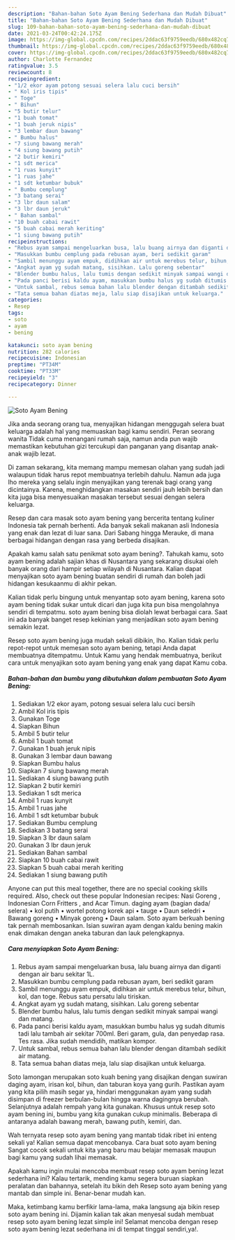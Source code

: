 ```yaml
---
description: "Bahan-bahan Soto Ayam Bening Sederhana dan Mudah Dibuat"
title: "Bahan-bahan Soto Ayam Bening Sederhana dan Mudah Dibuat"
slug: 109-bahan-bahan-soto-ayam-bening-sederhana-dan-mudah-dibuat
date: 2021-03-24T00:42:24.175Z
image: https://img-global.cpcdn.com/recipes/2ddac63f9759eedb/680x482cq70/soto-ayam-bening-foto-resep-utama.jpg
thumbnail: https://img-global.cpcdn.com/recipes/2ddac63f9759eedb/680x482cq70/soto-ayam-bening-foto-resep-utama.jpg
cover: https://img-global.cpcdn.com/recipes/2ddac63f9759eedb/680x482cq70/soto-ayam-bening-foto-resep-utama.jpg
author: Charlotte Fernandez
ratingvalue: 3.5
reviewcount: 8
recipeingredient:
- "1/2 ekor ayam potong sesuai selera lalu cuci bersih"
- " Kol iris tipis"
- " Toge"
- " Bihun"
- "5 butir telur"
- "1 buah tomat"
- "1 buah jeruk nipis"
- "3 lembar daun bawang"
- " Bumbu halus"
- "7 siung bawang merah"
- "4 siung bawang putih"
- "2 butir kemiri"
- "1 sdt merica"
- "1 ruas kunyit"
- "1 ruas jahe"
- "1 sdt ketumbar bubuk"
- " Bumbu cemplung"
- "3 batang serai"
- "3 lbr daun salam"
- "3 lbr daun jeruk"
- " Bahan sambal"
- "10 buah cabai rawit"
- "5 buah cabai merah keriting"
- "1 siung bawang putih"
recipeinstructions:
- "Rebus ayam sampai mengeluarkan busa, lalu buang airnya dan diganti dengan air baru sekitar 1L."
- "Masukkan bumbu cemplung pada rebusan ayam, beri sedikit garam"
- "Sambil menunggu ayam empuk, didihkan air untuk merebus telur, bihun, kol, dan toge. Rebus satu persatu lalu tiriskan."
- "Angkat ayam yg sudah matang, sisihkan. Lalu goreng sebentar"
- "Blender bumbu halus, lalu tumis dengan sedikit minyak sampai wangi dan matang."
- "Pada panci berisi kaldu ayam, masukkan bumbu halus yg sudah ditumis tadi lalu tambah air sekitar 700ml. Beri garam, gula, dan penyedap rasa. Tes rasa. Jika sudah mendidih, matikan kompor."
- "Untuk sambal, rebus semua bahan lalu blender dengan ditambah sedikit air matang."
- "Tata semua bahan diatas meja, lalu siap disajikan untuk keluarga."
categories:
- Resep
tags:
- soto
- ayam
- bening

katakunci: soto ayam bening 
nutrition: 282 calories
recipecuisine: Indonesian
preptime: "PT34M"
cooktime: "PT33M"
recipeyield: "3"
recipecategory: Dinner

---
```



![Soto Ayam Bening](https://img-global.cpcdn.com/recipes/2ddac63f9759eedb/680x482cq70/soto-ayam-bening-foto-resep-utama.jpg)

Jika anda seorang orang tua, menyajikan hidangan menggugah selera buat keluarga adalah hal yang memuaskan bagi kamu sendiri. Peran seorang  wanita Tidak cuma menangani rumah saja, namun anda pun wajib memastikan kebutuhan gizi tercukupi dan panganan yang disantap anak-anak wajib lezat.

Di zaman  sekarang, kita memang mampu memesan olahan yang sudah jadi walaupun tidak harus repot membuatnya terlebih dahulu. Namun ada juga lho mereka yang selalu ingin menyajikan yang terenak bagi orang yang dicintainya. Karena, menghidangkan masakan sendiri jauh lebih bersih dan kita juga bisa menyesuaikan masakan tersebut sesuai dengan selera keluarga. 

Resep dan cara masak soto ayam bening yang bercerita tentang kuliner Indonesia tak pernah berhenti. Ada banyak sekali makanan asli Indonesia yang enak dan lezat di luar sana. Dari Sabang hingga Merauke, di mana berbagai hidangan dengan rasa yang berbeda disajikan.

Apakah kamu salah satu penikmat soto ayam bening?. Tahukah kamu, soto ayam bening adalah sajian khas di Nusantara yang sekarang disukai oleh banyak orang dari hampir setiap wilayah di Nusantara. Kalian dapat menyajikan soto ayam bening buatan sendiri di rumah dan boleh jadi hidangan kesukaanmu di akhir pekan.

Kalian tidak perlu bingung untuk menyantap soto ayam bening, karena soto ayam bening tidak sukar untuk dicari dan juga kita pun bisa mengolahnya sendiri di tempatmu. soto ayam bening bisa diolah lewat berbagai cara. Saat ini ada banyak banget resep kekinian yang menjadikan soto ayam bening semakin lezat.

Resep soto ayam bening juga mudah sekali dibikin, lho. Kalian tidak perlu repot-repot untuk memesan soto ayam bening, tetapi Anda dapat membuatnya ditempatmu. Untuk Kamu yang hendak membuatnya, berikut cara untuk menyajikan soto ayam bening yang enak yang dapat Kamu coba.

<!--inarticleads1-->

##### Bahan-bahan dan bumbu yang dibutuhkan dalam pembuatan Soto Ayam Bening:

1. Sediakan 1/2 ekor ayam, potong sesuai selera lalu cuci bersih
1. Ambil  Kol iris tipis
1. Gunakan  Toge
1. Siapkan  Bihun
1. Ambil 5 butir telur
1. Ambil 1 buah tomat
1. Gunakan 1 buah jeruk nipis
1. Gunakan 3 lembar daun bawang
1. Siapkan  Bumbu halus
1. Siapkan 7 siung bawang merah
1. Sediakan 4 siung bawang putih
1. Siapkan 2 butir kemiri
1. Sediakan 1 sdt merica
1. Ambil 1 ruas kunyit
1. Ambil 1 ruas jahe
1. Ambil 1 sdt ketumbar bubuk
1. Sediakan  Bumbu cemplung
1. Sediakan 3 batang serai
1. Siapkan 3 lbr daun salam
1. Gunakan 3 lbr daun jeruk
1. Sediakan  Bahan sambal
1. Siapkan 10 buah cabai rawit
1. Siapkan 5 buah cabai merah keriting
1. Sediakan 1 siung bawang putih


Anyone can put this meal together, there are no special cooking skills required. Also, check out these popular Indonesian recipes: Nasi Goreng , Indonesian Corn Fritters , and Acar Timun. daging ayam (bagian dada/ selera) • kol putih • wortel potong korek api • tauge • Daun seledri • Bawang goreng • Minyak goreng • Daun salam. Soto ayam berkuah bening tak pernah membosankan. Isian suwiran ayam dengan kaldu bening makin enak dimakan dengan aneka taburan dan lauk pelengkapnya. 

<!--inarticleads2-->

##### Cara menyiapkan Soto Ayam Bening:

1. Rebus ayam sampai mengeluarkan busa, lalu buang airnya dan diganti dengan air baru sekitar 1L.
1. Masukkan bumbu cemplung pada rebusan ayam, beri sedikit garam
1. Sambil menunggu ayam empuk, didihkan air untuk merebus telur, bihun, kol, dan toge. Rebus satu persatu lalu tiriskan.
1. Angkat ayam yg sudah matang, sisihkan. Lalu goreng sebentar
1. Blender bumbu halus, lalu tumis dengan sedikit minyak sampai wangi dan matang.
1. Pada panci berisi kaldu ayam, masukkan bumbu halus yg sudah ditumis tadi lalu tambah air sekitar 700ml. Beri garam, gula, dan penyedap rasa. Tes rasa. Jika sudah mendidih, matikan kompor.
1. Untuk sambal, rebus semua bahan lalu blender dengan ditambah sedikit air matang.
1. Tata semua bahan diatas meja, lalu siap disajikan untuk keluarga.


Soto lamongan merupakan soto kuah bening yang disajikan dengan suwiran daging ayam, irisan kol, bihun, dan taburan koya yang gurih. Pastikan ayam yang kita pilih masih segar ya, hindari menggunakan ayam yang sudah disimpan di freezer berbulan-bulan hingga warna dagingnya berubah. Selanjutnya adalah rempah yang kita gunakan. Khusus untuk resep soto ayam bening ini, bumbu yang kita gunakan cukup minimalis. Beberapa di antaranya adalah bawang merah, bawang putih, kemiri, dan. 

Wah ternyata resep soto ayam bening yang mantab tidak ribet ini enteng sekali ya! Kalian semua dapat mencobanya. Cara buat soto ayam bening Sangat cocok sekali untuk kita yang baru mau belajar memasak maupun bagi kamu yang sudah lihai memasak.

Apakah kamu ingin mulai mencoba membuat resep soto ayam bening lezat sederhana ini? Kalau tertarik, mending kamu segera buruan siapkan peralatan dan bahannya, setelah itu bikin deh Resep soto ayam bening yang mantab dan simple ini. Benar-benar mudah kan. 

Maka, ketimbang kamu berfikir lama-lama, maka langsung aja bikin resep soto ayam bening ini. Dijamin kalian tak akan menyesal sudah membuat resep soto ayam bening lezat simple ini! Selamat mencoba dengan resep soto ayam bening lezat sederhana ini di tempat tinggal sendiri,ya!.

